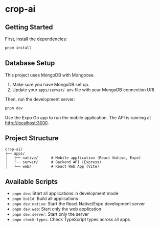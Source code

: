 # crop-ai

## Getting Started

First, install the dependencies:

```bash
pnpm install
```

## Database Setup

This project uses MongoDB with Mongoose.

1. Make sure you have MongoDB set up.
2. Update your `apps/server/.env` file with your MongoDB connection URI.

Then, run the development server:

```bash
pnpm dev
```

Use the Expo Go app to run the mobile application.
The API is running at [http://localhost:3000](http://localhost:3000).

## Project Structure

```
crop-ai/
├── apps/
│   ├── native/      # Mobile application (React Native, Expo)
│   └── server/      # Backend API (Express)
│   └── web/         # React Web App (Vite)
```

## Available Scripts

- `pnpm dev`: Start all applications in development mode
- `pnpm build`: Build all applications
- `pnpm dev:native`: Start the React Native/Expo development server
- `pnpm dev:web`: Start only the web application
- `pnpm dev:server`: Start only the server
- `pnpm check-types`: Check TypeScript types across all apps
